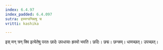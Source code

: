 ```yaml
---
index: 6.4.97
index_padded: 6.4.097
sutra: इस्मन्त्रन्क्विषु च
vritti: kashika

---
```

इस् मन् त्रन् क्वि इत्येतेषु परतः छादेः उपधायाः ह्रस्वो भवति। छदिः। छद्म। छन्त्त्रम्। धामच्छत्। उपच्छत्।